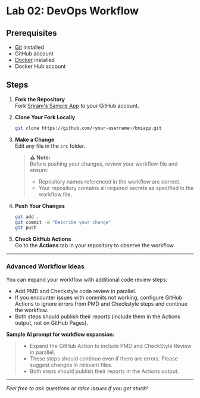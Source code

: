 # Lab 02: DevOps Workflow

## Prerequisites

- [Git](https://git-scm.com/) installed
- GitHub account
- [Docker](https://www.docker.com/) installed
- Docker Hub account

## Steps

1. **Fork the Repository**  
   Fork [Sriram's Sample App](https://github.com/seshagirisriram/bmiapp) to your GitHub account.

2. **Clone Your Fork Locally**  

   ```sh
   git clone https://github.com/<your-username>/bmiapp.git
   ```

3. **Make a Change**  
   Edit any file in the `src` folder.

   > **⚠️ Note:**  
   > Before pushing your changes, review your workflow file and ensure:
   >
   > - Repository names referenced in the workflow are correct.
   > - Your repository contains all required secrets as specified in the workflow file.

4. **Push Your Changes**  

   ```sh
   git add .
   git commit -m "Describe your change"
   git push
   ```

5. **Check GitHub Actions**  
   Go to the **Actions** tab in your repository to observe the workflow.

---

### Advanced Workflow Ideas

You can expand your workflow with additional code review steps:

- Add PMD and Checkstyle code review in parallel.
- If you encounter issues with commits not working, configure GitHub Actions to ignore errors from PMD and Checkstyle steps and continue the workflow.
- Both steps should publish their reports (include them in the Actions output, not on GitHub Pages).

**Sample AI prompt for workflow expansion:**
>
> - Expand the GitHub Action to include PMD and CheckStyle Review in parallel.
> - These steps should continue even if there are errors. Please suggest changes in relevant files.
> - Both steps should publish their reports in the Actions output.

---

*Feel free to ask questions or raise issues if you get stuck!*